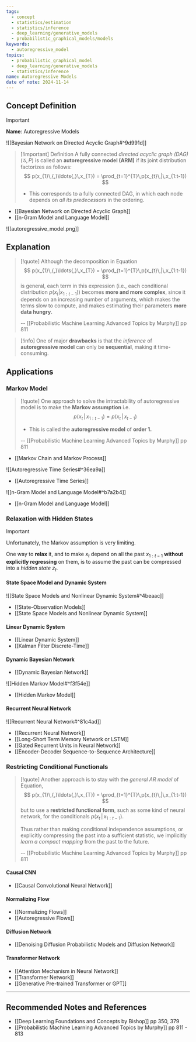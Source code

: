 ```yaml
---
tags:
  - concept
  - statistics/estimation
  - statistics/inference
  - deep_learning/generative_models
  - probabilistic_graphical_models/models
keywords:
  - autoregressive_model
topics:
  - probabilistic_graphical_model
  - deep_learning/generative_models
  - statistics/inference
name: Autoregressive Models
date of note: 2024-11-14
---
```


## Concept Definition

>[!important]
>**Name**: Autoregressive Models

![[Bayesian Network on Directed Acyclic Graph#^9d991d]]

>[!important] Definition
>A fully connected *directed acyclic graph (DAG)* $(\mathcal{G}, P)$ is called an **autoregressive model (ARM)** if its joint distribution factorizes as follows:
>$$
>p(x_{1}\,{,}\ldots{,}\,x_{T}) = \prod_{t=1}^{T}\,p(x_{t}\,|\,x_{1:t-1})
>$$
>- This corresponds to a fully connected DAG, in which each node depends on *all its predecessors* in the ordering.

- [[Bayesian Network on Directed Acyclic Graph]]
- [[n-Gram Model and Language Model]]

![[autoregressive_model.png]]
## Explanation

>[!quote]
>Although the decomposition in Equation 
>$$
>p(x_{1}\,{,}\ldots{,}\,x_{T}) = \prod_{t=1}^{T}\,p(x_{t}\,|\,x_{1:t-1})
>$$
>is general, each term in this expression (i.e., each conditional distribution $p(x_{t}|x_{1:t-1})$) becomes **more and more complex**, since it depends on an increasing number of arguments, which makes the terms slow to compute, and makes estimating their parameters **more data hungry**.
>
>-- [[Probabilistic Machine Learning Advanced Topics by Murphy]] pp 811

>[!info]
>One of major **drawbacks** is that the *inference* of **autoregressive model** can only be **sequential**, making it time-consuming.


## Applications

### Markov Model

>[!quote]
>One approach to solve the intractability of autoregressive model is to make the **Markov assumption** i.e. $$p(x_{t}\,|\,x_{1:t-1}) = p(x_{t}\,|\,x_{t-1})$$
>- This is called the **autoregressive model** of **order 1.**
>  
>-- [[Probabilistic Machine Learning Advanced Topics by Murphy]] pp 811  

- [[Markov Chain and Markov Process]]

![[Autoregressive Time Series#^36ea9a]]

- [[Autoregressive Time Series]]

![[n-Gram Model and Language Model#^b7a2b4]]

- [[n-Gram Model and Language Model]]


### Relaxation with Hidden States

>[!important]
>Unfortunately, the Markov assumption is very limiting. 
>
>One way to **relax** it, and to make $x_{t}$ depend on all the past $x_{1: t-1}$ **without explicitly regressing** on them, is to assume the past can be compressed into a *hidden state* $z_{t}$.

#### State Space Model and Dynamic System

![[State Space Models and Nonlinear Dynamic System#^4beaac]]

- [[State-Observation Models]]
- [[State Space Models and Nonlinear Dynamic System]]

#### Linear Dynamic System

- [[Linear Dynamic System]]
- [[Kalman Filter Discrete-Time]]

####  Dynamic Bayesian Network

- [[Dynamic Bayesian Network]]

![[Hidden Markov Model#^f3f54e]]

- [[Hidden Markov Model]]

#### Recurrent Neural Network

![[Recurrent Neural Network#^81c4ad]]

- [[Recurrent Neural Network]]
- [[Long-Short Term Memory Network or LSTM]]
- [[Gated Recurrent Units in Neural Network]]
- [[Encoder-Decoder Sequence-to-Sequence Architecture]]


### Restricting Conditional Functionals

>[!quote]
>Another approach is to stay with the *general AR model* of Equation,
>$$
>p(x_{1}\,{,}\ldots{,}\,x_{T}) = \prod_{t=1}^{T}\,p(x_{t}\,|\,x_{1:t-1})
>$$
> but to use a **restricted functional form**, such as some kind of neural network, for the conditionals $p(x_{t}\,|\,x_{1:t-1})$. 
> 
> Thus rather than making conditional independence assumptions, or explicitly compressing the past into a sufficient statistic, we implicitly *learn a compact mapping* from the past to the future.
> 
>-- [[Probabilistic Machine Learning Advanced Topics by Murphy]] pp 811 

#### Causal CNN

- [[Causal Convolutional Neural Network]]

#### Normalizing Flow

- [[Normalizing Flows]]
- [[Autoregressive Flows]]

#### Diffusion Network

- [[Denoising Diffusion Probabilistic Models and Diffusion Network]]


#### Transformer Network

- [[Attention Mechanism in Neural Network]]
- [[Transformer Network]]
- [[Generative Pre-trained Transformer or GPT]]





-----------
##  Recommended Notes and References



- [[Deep Learning Foundations and Concepts by Bishop]] pp 350, 379
- [[Probabilistic Machine Learning Advanced Topics by Murphy]] pp 811 - 813